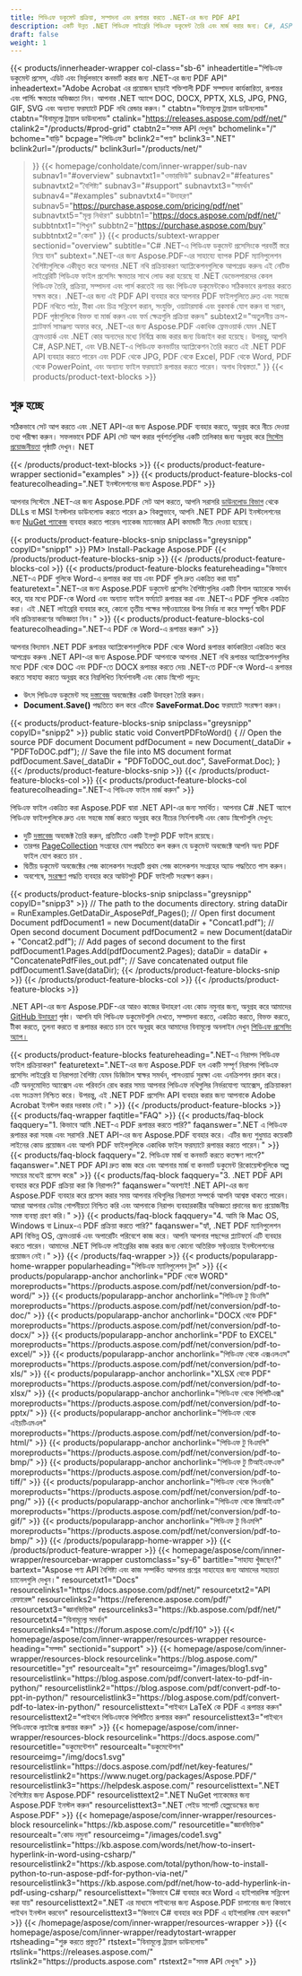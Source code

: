 ```yaml
---
title: পিডিএফ ডকুমেন্ট প্রক্রিয়া, সম্পাদনা এবং রূপান্তর করতে .NET-এর জন্য PDF API
description: একটি উন্নত .NET পিডিএফ লাইব্রেরি পিডিএফ ডকুমেন্ট তৈরি এবং মার্জ করার জন্য। C#, ASP.NET এবং VB.NET অ্যাপে পিডিএফকে JPG, PDF থেকে Excel, এবং PDF থেকে Word রূপান্তর করুন।
draft: false
weight: 1
---
```

{{< products/innerheader-wrapper col-class="sb-6"
  inheadertitle="পিডিএফ ডকুমেন্ট প্রসেস, এডিট এবং নির্ভুলভাবে কনভার্ট করার জন্য .NET-এর জন্য PDF API"
  inheadertext="Adobe Acrobat এর প্রয়োজন ছাড়াই শক্তিশালী PDF সম্পাদনা কার্যকারিতা, রূপান্তর এবং পার্সিং ক্ষমতার অভিজ্ঞতা নিন। আপনার .NET অ্যাপে DOC, DOCX, PPTX, XLS, JPG, PNG, GIF, SVG এবং অন্যান্য ফরম্যাটে PDF নথি রেন্ডার করুন।"
  ctabtn="বিনামূল্যে ট্রায়াল ডাউনলোড"
  ctabtn="বিনামূল্যে ট্রায়াল ডাউনলোড"
  ctalink="https://releases.aspose.com/pdf/net/"
  ctalink2="/products/#prod-grid"
  ctabtn2="সমস্ত API দেখুন৷"
  bchomelink="/"
  bchome="বাড়ি"
  bcpage="পিডিএফ"
  bclink2="পণ্য"
  bclink3=".NET"
  bclink2url="/products/"
  bclink3url="/products/net/"
  >}}
{{< homepage/conholdate/com/inner-wrapper/sub-nav 
subnav1="#overview"
subnavtxt1="ওভারভিউ" 
subnav2="#features"
subnavtxt2="বৈশিষ্ট্য" 
subnav3="#support"
subnavtxt3="সমর্থন" 
subnav4="#examples"
subnavtxt4="উদাহরণ" 
subnav5="https://purchase.aspose.com/pricing/pdf/net"
subnavtxt5="মূল্য নির্ধারণ" 
subbtn1="https://docs.aspose.com/pdf/net/"
subbtntxt1="শিখুন"
subbtn2="https://purchase.aspose.com/buy"
subbtntxt2="কেনা"
>}}
   {{< products/subtext-wrapper
   sectionid="overview"
   subtitle="C# .NET-এ পিডিএফ ডকুমেন্ট প্রসেসিংকে পরবর্তী স্তরে নিয়ে যান"
   subtext=".NET-এর জন্য Aspose.PDF-এর সাহায্যে ব্যাপক PDF ম্যানিপুলেশন বৈশিষ্ট্যগুলিকে একীভূত করে আপনার .NET নথি প্রক্রিয়াকরণ অ্যাপ্লিকেশনগুলিকে আপগ্রেড করুন৷ এই নেটিভ লাইব্রেরিটি পিডিএফ ফাইল প্রসেসিং ক্ষমতার সাথে লোড করা হয়েছে যা .NET ডেভেলপারদের কেবল পিডিএফ তৈরি, প্রক্রিয়া, সম্পাদনা এবং পার্স করতেই নয় বরং পিডিএফ ডকুমেন্টকেও সঠিকভাবে রূপান্তর করতে সক্ষম করে। .NET-এর জন্য এই PDF API ব্যবহার করে আপনার PDF ফাইলগুলিতে দ্রুত এবং সহজে PDF নথিতে পাঠ্য, টীকা এবং চিত্র সন্নিবেশ করান, সংযুক্তি, ওয়াটারমার্ক এবং বুকমার্ক যোগ করুন বা সরান, PDF পৃষ্ঠাগুলিকে বিভক্ত বা মার্জ করুন এবং ফর্ম ক্ষেত্রগুলি প্রক্রিয়া করুন৷"
   subtext2="অতুলনীয় ক্রস-প্ল্যাটফর্ম সামঞ্জস্য অফার করে, .NET-এর জন্য Aspose.PDF একাধিক ফ্রেমওয়ার্ক যেমন .NET ফ্রেমওয়ার্ক এবং .NET কোর অন্যদের মধ্যে নির্বিঘ্নে কাজ করার জন্য ডিজাইন করা হয়েছে। উপরন্তু, আপনি C#, ASP.NET, এবং VB.NET-এ পিডিএফ কনভার্টার অ্যাপ্লিকেশন তৈরি করতে এই .NET PDF API ব্যবহার করতে পারেন এবং PDF থেকে JPG, PDF থেকে Excel, PDF থেকে Word, PDF থেকে PowerPoint, এবং অন্যান্য ফাইল ফরম্যাটে রূপান্তর করতে পারেন। অগাধ বিশ্বস্ততা."
   >}} 
   {{< products/product-text-blocks >}}
   <h2>শুরু হচ্ছে</h2>
   <p>সঠিকভাবে সেট আপ করতে এবং .NET API-এর জন্য Aspose.PDF ব্যবহার করতে, অনুগ্রহ করে নীচে দেওয়া তথ্য পরীক্ষা করুন। সফলভাবে PDF API সেট আপ করার পূর্বশর্তগুলির একটি তালিকার জন্য অনুগ্রহ করে <a href="https://docs.aspose.com/pdf/net/system-requirements/">সিস্টেম প্রয়োজনীয়তা</a> পৃষ্ঠাটি দেখুন। NET</p>
   {{< /products/product-text-blocks >}}
{{< products/product-feature-wrapper
sectionid="examples"
>}}
{{< products/product-feature-blocks-col
featurecolheading=".NET ইনস্টলেশনের জন্য Aspose.PDF"
>}}
<p>আপনার সিস্টেমে .NET-এর জন্য Aspose.PDF সেট আপ করতে, আপনি সরাসরি <a href="https://releases.aspose.com/pdf/net/">ডাউনলোড বিভাগ</a> থেকে DLLs বা MSI ইনস্টলার ডাউনলোড করতে পারেন a> বিকল্পভাবে, আপনি .NET PDF API ইনস্টলেশনের জন্য <a href="https://www.nuget.org/packages/Aspose.PDF/">NuGet প্যাকেজ</a> ব্যবহার করতে পারেন৷ প্যাকেজ ম্যানেজার API কমান্ডটি নীচে দেওয়া হয়েছে।</p>
{{< products/product-feature-blocks-snip
 snipclass="greysnipp"
 copyID="snipp1"
>}}
PM> Install-Package Aspose.PDF
{{< /products/product-feature-blocks-snip >}}
{{< /products/product-feature-blocks-col >}}
{{< products/product-feature-blocks
featureheading="কিভাবে .NET-এ PDF গুলিকে Word-এ রূপান্তর করা যায় এবং PDF গুলি দ্রুত একত্রিত করা যায়"
featuretext=".NET-এর জন্য Aspose.PDF ডকুমেন্ট প্রসেসিং বৈশিষ্ট্যগুলির একটি বিশাল অ্যারেকে সমর্থন করে, যার মধ্যে PDF-কে Word এবং অন্যান্য ফাইল ফর্ম্যাটে রূপান্তর করা এবং .NET-এ PDF গুলিকে একত্রিত করা। এই .NET লাইব্রেরি ব্যবহার করে, কোনো তৃতীয় পক্ষের সফ্টওয়্যারের উপর নির্ভর না করে সম্পূর্ণ স্বাধীন PDF নথি প্রক্রিয়াকরণের অভিজ্ঞতা নিন।"
>}}
{{< products/product-feature-blocks-col
 featurecolheading=".NET-এ PDF কে Word-এ রূপান্তর করুন"
>}}
<p>আপনার বিদ্যমান .NET PDF রূপান্তর অ্যাপ্লিকেশনগুলিকে PDF থেকে Word রূপান্তর কার্যকারিতা একত্রিত করে আপগ্রেড করুন৷ .NET API-এর জন্য Aspose.PDF আপনাকে আপনার .NET নথি রূপান্তর অ্যাপ্লিকেশনগুলির মধ্যে PDF থেকে DOC এবং PDF-তে DOCX রূপান্তর করতে দেয়৷ .NET-তে PDF-কে Word-এ রূপান্তর করতে সাহায্য করতে অনুগ্রহ করে নিম্নলিখিত নির্দেশাবলী এবং কোড স্নিপেট পড়ুন:</p>
<ul>
   <li>উৎস পিডিএফ ডকুমেন্ট সহ <a href="https://reference.aspose.com/pdf/net/aspose.pdf/document/">দস্তাবেজ</a> অবজেক্টের একটি উদাহরণ তৈরি করুন।</li>
   <li><strong>Document.Save()</strong> পদ্ধতিতে কল করে এটিকে <strong>SaveFormat.Doc</strong> ফরম্যাটে সংরক্ষণ করুন।</li>
</ul>
{{< products/product-feature-blocks-snip
 snipclass="greysnipp"
 copyID="snipp2"
>}}
public static void ConvertPDFtoWord()
{
    // Open the source PDF document
    Document pdfDocument = new Document(_dataDir + "PDFToDOC.pdf");
    // Save the file into MS document format
    pdfDocument.Save(_dataDir + "PDFToDOC_out.doc", SaveFormat.Doc);
}
{{< /products/product-feature-blocks-snip >}}
{{< /products/product-feature-blocks-col >}}
{{< products/product-feature-blocks-col
 featurecolheading=".NET-এ পিডিএফ ফাইল মার্জ করুন"
>}}
<p>পিডিএফ ফাইল একত্রিত করা Aspose.PDF দ্বারা .NET API-এর জন্য সমর্থিত। আপনার C# .NET অ্যাপে পিডিএফ ফাইলগুলিকে দ্রুত এবং সহজে মার্জ করতে অনুগ্রহ করে নীচের নির্দেশাবলী এবং কোড স্নিপেটগুলি দেখুন:</p>
<ul>
   <li>দুটি <a href="https://reference.aspose.com/pdf/net/aspose.pdf/document">দস্তাবেজ</a> অবজেক্ট তৈরি করুন, প্রতিটিতে একটি ইনপুট PDF ফাইল রয়েছে।</li>
   <li>তারপর <a href="https://reference.aspose.com/pdf/net/aspose.pdf/pagecollection">PageCollection</a> সংগ্রহের যোগ পদ্ধতিতে কল করুন যে ডকুমেন্ট অবজেক্টে আপনি অন্য PDF ফাইল যোগ করতে চান .</li>
   <li>দ্বিতীয় ডকুমেন্ট অবজেক্টের পেজ কালেকশন সংগ্রহটি প্রথম পেজ কালেকশন সংগ্রহের অ্যাড পদ্ধতিতে পাস করুন।</li>
   <li>অবশেষে, <a href="https://reference.aspose.com/pdf/net/aspose.pdf.document/save/methods/4">সংরক্ষণ</a> পদ্ধতি ব্যবহার করে আউটপুট PDF ফাইলটি সংরক্ষণ করুন।</li>
</ul>
{{< products/product-feature-blocks-snip
snipclass="greysnipp"
copyID="snipp3"
>}}
// The path to the documents directory.
string dataDir = RunExamples.GetDataDir_AsposePdf_Pages();
// Open first document
Document pdfDocument1 = new Document(dataDir + "Concat1.pdf");
// Open second document
Document pdfDocument2 = new Document(dataDir + "Concat2.pdf");
// Add pages of second document to the first
pdfDocument1.Pages.Add(pdfDocument2.Pages);
dataDir = dataDir + "ConcatenatePdfFiles_out.pdf";
// Save concatenated output file
pdfDocument1.Save(dataDir);
{{< /products/product-feature-blocks-snip >}}
{{< /products/product-feature-blocks-col >}}
{{< /products/product-feature-blocks >}}
   <p class="col-lg-12">.NET API-এর জন্য Aspose.PDF-এর আরও কাজের উদাহরণ এবং কোড নমুনার জন্য, অনুগ্রহ করে আমাদের <a href="https://github.com/aspose-pdf/Aspose.PDF-for-.NET/tree/master/Examples">GitHub উদাহরণ</a> পৃষ্ঠা। আপনি যদি পিডিএফ ডকুমেন্টগুলি দেখতে, সম্পাদনা করতে, একত্রিত করতে, বিভক্ত করতে, টীকা করতে, তুলনা করতে বা রূপান্তর করতে চান তবে অনুগ্রহ করে আমাদের বিনামূল্যে অনলাইন দেখুন <a href="https://products.aspose.app/pdf/family" >পিডিএফ প্রসেসিং অ্যাপ।</a></p>
{{< products/product-feature-blocks
featureheading=".NET-এ নিরাপদ পিডিএফ ফাইল প্রক্রিয়াকরণ"
featuretext=".NET-এর জন্য Aspose.PDF হল একটি সম্পূর্ণ নিরাপদ পিডিএফ প্রসেসিং লাইব্রেরি যা নিরাপত্তা বৈশিষ্ট্য যেমন ডিজিটাল স্বাক্ষর সমর্থন, পাসওয়ার্ড সুরক্ষা এবং এনক্রিপশন প্রদান করে। এটি অননুমোদিত অ্যাক্সেস এবং পরিবর্তন রোধ করার সময় আপনার পিডিএফ নথিগুলির নির্ভরযোগ্য অ্যাক্সেস, প্রক্রিয়াকরণ এবং সংক্রমণ নিশ্চিত করে। উপরন্তু, এই .NET PDF প্রসেসিং API ব্যবহার করার জন্য আপনাকে Adobe Acrobat ইনস্টল করার দরকার নেই।"
>}}
   {{< /products/product-feature-blocks >}}
   {{< products/faq-wrapper
   faqtitle="FAQ"
>}}
   {{< products/faq-block
 faqquery="1. কিভাবে আমি .NET-এ PDF রূপান্তর করতে পারি?"
 faqanswer=".NET এ পিডিএফ রূপান্তর করা সহজ এবং সরাসরি .NET API-এর জন্য Aspose.PDF ব্যবহার করে। এটির জন্য শুধুমাত্র কয়েকটি লাইনের কোড প্রয়োজন এবং আপনি PDF ফাইলগুলিকে একাধিক ফাইল ফরম্যাটে রূপান্তর করতে পারেন।"
>}}
   {{< products/faq-block 
 faqquery="2. পিডিএফ মার্জ বা কনভার্ট করতে কতক্ষণ লাগে?"
 faqanswer=".NET PDF API দ্রুত কাজ করে এবং আপনার মার্জ বা কনভার্ট ডকুমেন্ট রিকোয়েস্টগুলিকে অল্প সময়ের মধ্যেই প্রসেস করে৷"
>}}
   {{< products/faq-block
 faqquery="3. .NET PDF API ব্যবহার করে PDF প্রক্রিয়া করা কি নিরাপদ?"
 faqanswer="অবশ্যই! .NET API-এর জন্য Aspose.PDF ব্যবহার করে প্রসেস করার সময় আপনার নথিগুলির নিরাপত্তা সম্পর্কে আপনি আশ্বস্ত থাকতে পারেন। আমরা আপনার ডেটার গোপনীয়তা নিশ্চিত করি এবং আপনাকে নিরাপদ ব্যবহারকারীর অভিজ্ঞতা প্রদানের জন্য প্রয়োজনীয় সমস্ত ব্যবস্থা গ্রহণ করি।"
>}}
   {{< products/faq-block
 faqquery="4. আমি কি Mac OS, Windows বা Linux-এ PDF প্রক্রিয়া করতে পারি?"
 faqanswer="হ্যাঁ, .NET PDF ম্যানিপুলেশন API বিভিন্ন OS, ফ্রেমওয়ার্ক এবং অপারেটিং পরিবেশে কাজ করে। আপনি আপনার পছন্দের প্ল্যাটফর্মে এটি ব্যবহার করতে পারেন। আমাদের .NET পিডিএফ লাইব্রেরির কাজ করার জন্য কোনো অতিরিক্ত সফ্টওয়্যার ইনস্টলেশনের প্রয়োজন নেই।"
>}}
   {{< /products/faq-wrapper >}}
   {{< products/popularapp-home-wrapper
   popularheading="পিডিএফ ম্যানিপুলেশন টুল"
   >}}
   {{< products/popularapp-anchor
 anchorlink="PDF থেকে WORD"
 moreproducts="https://products.aspose.com/pdf/net/conversion/pdf-to-word/"
>}} 
   {{< products/popularapp-anchor
 anchorlink="পিডিএফ টু ডিওসি"
 moreproducts="https://products.aspose.com/pdf/net/conversion/pdf-to-doc/"
>}} 
   {{< products/popularapp-anchor
 anchorlink="DOCX থেকে PDF"
 moreproducts="https://products.aspose.com/pdf/net/conversion/pdf-to-docx/"
>}} 
   {{< products/popularapp-anchor
 anchorlink="PDF to EXCEL"
 moreproducts="https://products.aspose.com/pdf/net/conversion/pdf-to-excel/"
>}} 
   {{< products/popularapp-anchor
 anchorlink="পিডিএফ থেকে এক্সএলএস"
 moreproducts="https://products.aspose.com/pdf/net/conversion/pdf-to-xls/"
>}} 
   {{< products/popularapp-anchor
 anchorlink="XLSX থেকে PDF"
 moreproducts="https://products.aspose.com/pdf/net/conversion/pdf-to-xlsx/"
>}} 
   {{< products/popularapp-anchor
 anchorlink="পিডিএফ থেকে পিপিটিএক্স"
 moreproducts="https://products.aspose.com/pdf/net/conversion/pdf-to-pptx/"
>}} 
   {{< products/popularapp-anchor
 anchorlink="পিডিএফ থেকে এইচটিএমএল"
 moreproducts="https://products.aspose.com/pdf/net/conversion/pdf-to-html/"
>}} 
   {{< products/popularapp-anchor
 anchorlink="পিডিএফ টু বিএমপি"
 moreproducts="https://products.aspose.com/pdf/net/conversion/pdf-to-bmp/"
>}} 
   {{< products/popularapp-anchor
 anchorlink="পিডিএফ টু টিআইএফএফ"
 moreproducts="https://products.aspose.com/pdf/net/conversion/pdf-to-tiff/"
>}} 
   {{< products/popularapp-anchor
 anchorlink="পিডিএফ থেকে পিএনজি"
 moreproducts="https://products.aspose.com/pdf/net/conversion/pdf-to-png/"
>}} 
   {{< products/popularapp-anchor
 anchorlink="পিডিএফ থেকে জিআইএফ"
 moreproducts="https://products.aspose.com/pdf/net/conversion/pdf-to-gif/"
>}} 
   {{< products/popularapp-anchor
 anchorlink="পিডিএফ টু বিএমপি"
 moreproducts="https://products.aspose.com/pdf/net/conversion/pdf-to-bmp/"
>}}  
   {{< /products/popularapp-home-wrapper >}}
   {{< /products/product-feature-wrapper >}}
{{< homepage/aspose/com/inner-wrapper/resourcebar-wrapper
customclass="sy-6"
bartitle="সাহায্য খুঁজছেন?"
bartext="Aspose পণ্য API বৈশিষ্ট্য এবং কাজ সম্পর্কিত আপনার প্রশ্নের সাহায্যের জন্য আমাদের সহায়তা চ্যানেলগুলি দেখুন।"
 resourcetxt1="Docs"
 resourcelinks1="https://docs.aspose.com/pdf/net/"
 resourcetxt2="API রেফারেন্স"
 resourcelinks2="https://reference.aspose.com/pdf/" 
 resourcetxt3="জ্ঞানভিত্তিক"
 resourcelinks3="https://kb.aspose.com/pdf/net/"
 resourcetxt4="বিনামূল্যে সমর্থন"
 resourcelinks4="https://forum.aspose.com/c/pdf/10"
>}}
{{< homepage/aspose/com/inner-wrapper/resources-wrapper
 resource-heading="সম্পদ"
 sectionid="support"
>}}
{{< homepage/aspose/com/inner-wrapper/resources-block
 resourcelink="https://blog.aspose.com/"
 resourcetitle="ব্লগ"
 resourcealt="ব্লগ"
 resourceimg="/images/blog1.svg"
 resourcelistlink="https://blog.aspose.com/pdf/convert-latex-to-pdf-in-python/"
 resourcelistlink2="https://blog.aspose.com/pdf/convert-pdf-to-ppt-in-python/"
 resourcelistlink3="https://blog.aspose.com/pdf/convert-pdf-to-latex-in-python/"
 resourcelisttext="পাইথনে LaTeX কে PDF এ রূপান্তর করুন"
 resourcelisttext2="পাইথনে পিডিএফকে পিপিটিতে রূপান্তর করুন"
 resourcelisttext3="পাইথনে পিডিএফকে ল্যাটেক্সে রূপান্তর করুন"
>}}
{{< homepage/aspose/com/inner-wrapper/resources-block
 resourcelink="https://docs.aspose.com/"
 resourcetitle="ডকুমেন্টেশন"
 resourcealt="ডকুমেন্টেশন"
 resourceimg="/img/docs1.svg"
 resourcelistlink="https://docs.aspose.com/pdf/net/key-features/"
 resourcelistlink2="https://www.nuget.org/packages/Aspose.PDF/"
 resourcelistlink3="https://helpdesk.aspose.com/"
 resourcelisttext=".NET বৈশিষ্ট্যের জন্য Aspose.PDF"
 resourcelisttext2=".NET NuGet প্যাকেজের জন্য Aspose.PDF ইনস্টল করুন"
 resourcelisttext3=".NET পেইড সাপোর্ট হেল্পডেস্কের জন্য Aspose.PDF"
>}}
{{< homepage/aspose/com/inner-wrapper/resources-block
 resourcelink="https://kb.aspose.com/"
 resourcetitle="জ্ঞানভিত্তিক"
 resourcealt="কোড নমুনা"
 resourceimg="/images/code1.svg"
 resourcelistlink="https://kb.aspose.com/words/net/how-to-insert-hyperlink-in-word-using-csharp/"
 resourcelistlink2="https://kb.aspose.com/total/python/how-to-install-python-to-run-aspose-pdf-for-python-via-net/"
 resourcelistlink3="https://kb.aspose.com/pdf/net/how-to-add-hyperlink-in-pdf-using-csharp/"
 resourcelisttext="কিভাবে C# ব্যবহার করে Word এ হাইপারলিঙ্ক সন্নিবেশ করা যায়"
resourcelisttext2=".NET এর মাধ্যমে পাইথনের জন্য Aspose.PDF চালানোর জন্য কিভাবে পাইথন ইনস্টল করবেন"
resourcelisttext3="কিভাবে C# ব্যবহার করে PDF এ হাইপারলিঙ্ক যোগ করবেন"
>}}
{{< /homepage/aspose/com/inner-wrapper/resources-wrapper >}}
{{< homepage/aspose/com/inner-wrapper/readytostart-wrapper
rtsheading="শুরু করতে প্রস্তুত?"
rtstext="বিনামূল্যে ট্রায়াল ডাউনলোড"
rtslink="https://releases.aspose.com/"
rtslink2="https://products.aspose.com"
rtstext2="সমস্ত API দেখুন৷"
>}}
